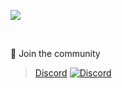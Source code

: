 ![](https://cdn.oddinpay.com/oddin-payments.webp)


<br>


🍻 Join the community

> <a href="https://discord.gg/PJjXggtYAm" alt="oddinpay">Discord</a>
> [![Discord](https://cdn.statically.io/gh/sachinsenal0x64/picx-images-hosting@master/discord.72y8nlaw5mdc.webp)](Discord)


